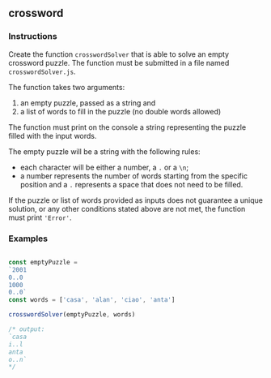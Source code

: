 ## crossword

### Instructions

Create the function `crosswordSolver` that is able to solve an empty crossword puzzle. The function must be submitted in a file named `crosswordSolver.js`.

The function takes two arguments:
1. an empty puzzle, passed as a string and
2. a list of words to fill in the puzzle (no double words allowed)

The function must print on the console a string representing the puzzle filled with the input words.

The empty puzzle will be a string with the following rules:
- each character will be either a number, a `.` or a `\n`;
- a number represents the number of words starting from the specific position and a `.` represents a space that does not need to be filled. 

If the puzzle or list of words provided as inputs does not guarantee a unique solution, or any other conditions stated above are not met, the function must print `'Error'`. 

### Examples

```js

const emptyPuzzle = 
`2001
0..0
1000
0..0`
const words = ['casa', 'alan', 'ciao', 'anta']

crosswordSolver(emptyPuzzle, words)

/* output:
`casa
i..l
anta
o..n`
*/
```
